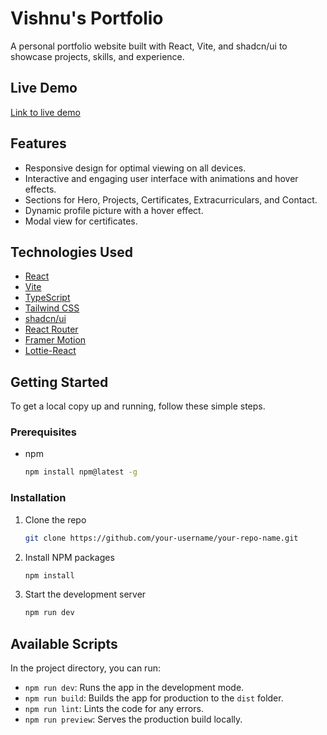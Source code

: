 # Vishnu's Portfolio

A personal portfolio website built with React, Vite, and shadcn/ui to showcase projects, skills, and experience.

## Live Demo

[Link to live demo](https://your-live-demo-link.com)

## Features

*   Responsive design for optimal viewing on all devices.
*   Interactive and engaging user interface with animations and hover effects.
*   Sections for Hero, Projects, Certificates, Extracurriculars, and Contact.
*   Dynamic profile picture with a hover effect.
*   Modal view for certificates.

## Technologies Used

*   [React](https://reactjs.org/)
*   [Vite](https://vitejs.dev/)
*   [TypeScript](https://www.typescriptlang.org/)
*   [Tailwind CSS](https://tailwindcss.com/)
*   [shadcn/ui](https://ui.shadcn.com/)
*   [React Router](https://reactrouter.com/)
*   [Framer Motion](https://www.framer.com/motion/)
*   [Lottie-React](https://github.com/gamote/lottie-react)

## Getting Started

To get a local copy up and running, follow these simple steps.

### Prerequisites

*   npm
    ```sh
    npm install npm@latest -g
    ```

### Installation

1.  Clone the repo
    ```sh
    git clone https://github.com/your-username/your-repo-name.git
    ```
2.  Install NPM packages
    ```sh
    npm install
    ```
3.  Start the development server
    ```sh
    npm run dev
    ```

## Available Scripts

In the project directory, you can run:

*   `npm run dev`: Runs the app in the development mode.
*   `npm run build`: Builds the app for production to the `dist` folder.
*   `npm run lint`: Lints the code for any errors.
*   `npm run preview`: Serves the production build locally.